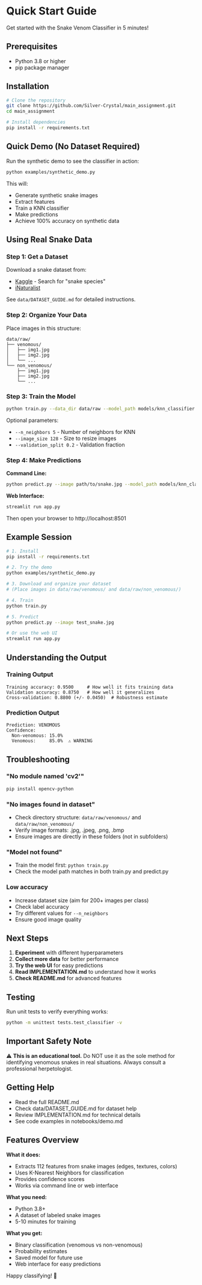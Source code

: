 # Quick Start Guide

Get started with the Snake Venom Classifier in 5 minutes!

## Prerequisites

- Python 3.8 or higher
- pip package manager

## Installation

```bash
# Clone the repository
git clone https://github.com/Silver-Crystal/main_assignment.git
cd main_assignment

# Install dependencies
pip install -r requirements.txt
```

## Quick Demo (No Dataset Required)

Run the synthetic demo to see the classifier in action:

```bash
python examples/synthetic_demo.py
```

This will:
- Generate synthetic snake images
- Extract features
- Train a KNN classifier
- Make predictions
- Achieve 100% accuracy on synthetic data

## Using Real Snake Data

### Step 1: Get a Dataset

Download a snake dataset from:
- [Kaggle](https://www.kaggle.com/datasets) - Search for "snake species"
- [iNaturalist](https://www.inaturalist.org/)

See `data/DATASET_GUIDE.md` for detailed instructions.

### Step 2: Organize Your Data

Place images in this structure:

```
data/raw/
├── venomous/
│   ├── img1.jpg
│   ├── img2.jpg
│   └── ...
└── non_venomous/
    ├── img1.jpg
    ├── img2.jpg
    └── ...
```

### Step 3: Train the Model

```bash
python train.py --data_dir data/raw --model_path models/knn_classifier.joblib
```

Optional parameters:
- `--n_neighbors 5` - Number of neighbors for KNN
- `--image_size 128` - Size to resize images
- `--validation_split 0.2` - Validation fraction

### Step 4: Make Predictions

**Command Line:**
```bash
python predict.py --image path/to/snake.jpg --model_path models/knn_classifier.joblib
```

**Web Interface:**
```bash
streamlit run app.py
```

Then open your browser to http://localhost:8501

## Example Session

```bash
# 1. Install
pip install -r requirements.txt

# 2. Try the demo
python examples/synthetic_demo.py

# 3. Download and organize your dataset
# (Place images in data/raw/venomous/ and data/raw/non_venomous/)

# 4. Train
python train.py

# 5. Predict
python predict.py --image test_snake.jpg

# Or use the web UI
streamlit run app.py
```

## Understanding the Output

### Training Output

```
Training accuracy: 0.9500     # How well it fits training data
Validation accuracy: 0.8750   # How well it generalizes
Cross-validation: 0.8800 (+/- 0.0450)  # Robustness estimate
```

### Prediction Output

```
Prediction: VENOMOUS
Confidence:
  Non-venomous: 15.0%
  Venomous:     85.0%  ⚠️ WARNING
```

## Troubleshooting

### "No module named 'cv2'"
```bash
pip install opencv-python
```

### "No images found in dataset"
- Check directory structure: `data/raw/venomous/` and `data/raw/non_venomous/`
- Verify image formats: .jpg, .jpeg, .png, .bmp
- Ensure images are directly in these folders (not in subfolders)

### "Model not found"
- Train the model first: `python train.py`
- Check the model path matches in both train.py and predict.py

### Low accuracy
- Increase dataset size (aim for 200+ images per class)
- Check label accuracy
- Try different values for `--n_neighbors`
- Ensure good image quality

## Next Steps

1. **Experiment** with different hyperparameters
2. **Collect more data** for better performance
3. **Try the web UI** for easy predictions
4. **Read IMPLEMENTATION.md** to understand how it works
5. **Check README.md** for advanced features

## Testing

Run unit tests to verify everything works:

```bash
python -m unittest tests.test_classifier -v
```

## Important Safety Note

⚠️ **This is an educational tool.** Do NOT use it as the sole method for identifying venomous snakes in real situations. Always consult a professional herpetologist.

## Getting Help

- Read the full README.md
- Check data/DATASET_GUIDE.md for dataset help
- Review IMPLEMENTATION.md for technical details
- See code examples in notebooks/demo.md

## Features Overview

**What it does:**
- Extracts 112 features from snake images (edges, textures, colors)
- Uses K-Nearest Neighbors for classification
- Provides confidence scores
- Works via command line or web interface

**What you need:**
- Python 3.8+
- A dataset of labeled snake images
- 5-10 minutes for training

**What you get:**
- Binary classification (venomous vs non-venomous)
- Probability estimates
- Saved model for future use
- Web interface for easy predictions

Happy classifying! 🐍
